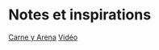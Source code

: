 # Notes et inspirations
[Carne y Arena](https://carne-y-arena.com/fr) 
[Vidéo](https://www.youtube.com/watch?v=ZAl7pwMVs04)
